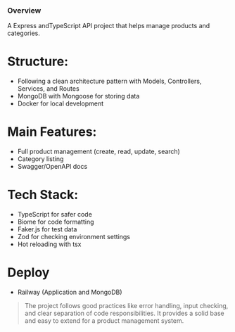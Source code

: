 ### Overview

A Express andTypeScript API project that helps manage products and categories.

# Structure:

- Following a clean architecture pattern with Models, Controllers, Services, and Routes
- MongoDB with Mongoose for storing data
- Docker for local development

# Main Features:

- Full product management (create, read, update, search)
- Category listing
- Swagger/OpenAPI docs

# Tech Stack:

- TypeScript for safer code
- Biome for code formatting
- Faker.js for test data
- Zod for checking environment settings
- Hot reloading with tsx

# Deploy

- Railway (Application and MongoDB)

> The project follows good practices like error handling, input checking, and clear separation of code responsibilities.
> It provides a solid base and easy to extend for a product management system.
